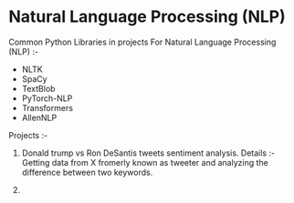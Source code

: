 # Natural Language Processing (NLP)

Common Python Libraries in projects For Natural Language Processing (NLP) :- 
* NLTK
* SpaCy
* TextBlob
* PyTorch-NLP
* Transformers
* AllenNLP

Projects :-

1. Donald trump vs Ron DeSantis tweets sentiment analysis.
   Details :- Getting data from X fromerly known as tweeter and analyzing the difference between two keywords.

2. 

